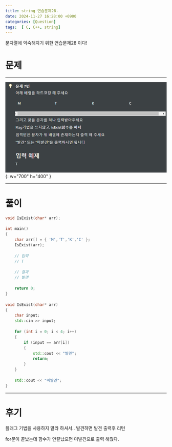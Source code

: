 ```yaml
---
title: string 연습문제28.
date: 2024-11-27 16:28:00 +0900
categories: [Question]  
tags:  [ C, C++, string]
---
```


문자열에 익숙해지기 위한 연습문제28 이다!

# 문제   
---------------------------------------

![Desktop View](/assets/img/string23.png){: w="700" h="400" }

---------------------------------------

# 풀이

```c++
void IsExist(char* arr);

int main()
{
    char arr[] = { 'M','T','K','C' };
    IsExist(arr);
    
    // 입력
    // T

    // 결과
    // 발견

    return 0;
}

void IsExist(char* arr)
{
    char input;
    std::cin >> input;
    
    for (int i = 0; i < 4; i++)
    {
        if (input == arr[i])
        {
            std::cout << "발견";
            return;
        }
    }
    
    std::cout << "미발견";
}
```
---------------------------------------

# 후기

플래그 기법을 사용하지 말라 하셔서.. 발견하면 발견 출력후 리턴

for문이 끝났는데 함수가 안끝났으면 미발견으로 출력 해줬다.

